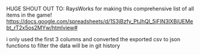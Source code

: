 HUGE SHOUT OUT TO: RaysWorks for making this comprehensive list of all items in the game! 
https://docs.google.com/spreadsheets/d/1S3jBzfy_PtJhQI_5jFIN3lXBiUEMebt_rT2x5os2MYw/htmlview#

i only used the first 3 columns and converted the exported csv to json
functions to filter the data will be in git history